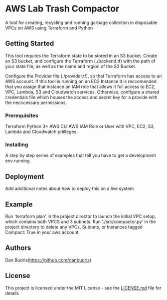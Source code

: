 # AWS Lab Trash Compactor
A tool for creating, recycling and running garbage collection in disposable VPCs on AWS using Terraform and Python

## Getting Started
This tool requires the Terraform state to be stored in an S3 bucket.  Create an S3 bucket, and configure the Terraform (./backend.tf) with the path of your state file, as well as the name and region of the S3 Bucket.  

Configure the Provider file (./provider.tf), so that Terraform has access to an AWS account.  If this tool is running on an EC2 Instance it is reccomended that you assign that instance an IAM role that allows it full access to EC2, VPC, Lambda, S3 and Cloudwatch services.  Otherwise, configure a shared credentials file which houses the access and secret key for a provide with the necccessary permissions.

### Prerequisites

Terraform
Python 3+
AWS CLI
AWS IAM Role or User with VPC, EC2, S3, Lambda and Cloudwatch priilleges.  

### Installing

A step by step series of examples that tell you have to get a development env running

## Deployment

Add additional notes about how to deploy this on a live system

## Example
Run 'terraform plan' in the project director to launch the initial VPC setup, which contains both VPCS and 3 subnets.
Run './src/compactor.py' in the project directory to delete any VPCs, Subnets, or Instances tagged Compact: True in your aws account.

## Authors
Dan Budris(https://github.com/danbudris)

## License

This project is licensed under the MIT License - see the [LICENSE.md](LICENSE.md) file for details
